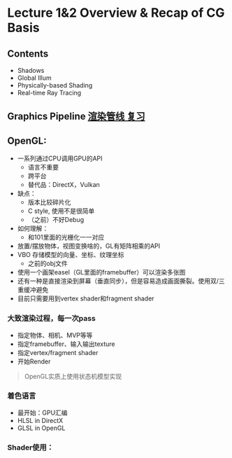 # Lecture 1&2 Overview & Recap of CG Basis
## Contents
- Shadows
- Global Illum
- Physically-based Shading
- Real-time Ray Tracing

## Graphics Pipeline [渲染管线 复习](https://scitbb.top/2022/01/14/2201141/)

## OpenGL:
- 一系列通过CPU调用GPU的API
    - 语言不重要
    - 跨平台
    - 替代品：DirectX，Vulkan
- 缺点：
    - 版本比较碎片化
    - C style, 使用不是很简单
    - （之前）不好Debug
- 如何理解：
    - 和101里面的光栅化一一对应
- 放置/摆放物体，视图变换啥的，GL有矩阵相乘的API 
- VBO 存储模型的向量、坐标、纹理坐标
    - 之前的obj文件
- 使用一个画架easel（GL里面的framebuffer）可以渲染多张图
- 还有一种是直接渲染到屏幕（垂直同步），但是容易造成画面撕裂。使用双/三重缓冲避免
- 目前只需要用到vertex shader和fragment shader

### 大致渲染过程，每一次pass
- 指定物体、相机、MVP等等
- 指定framebuffer、输入输出texture
- 指定vertex/fragment shader
- 开始Render

> OpenGL实质上使用状态机模型实现

### 着色语言
- 最开始：GPU汇编
- HLSL in DirectX
- GLSL in OpenGL

### Shader使用：





